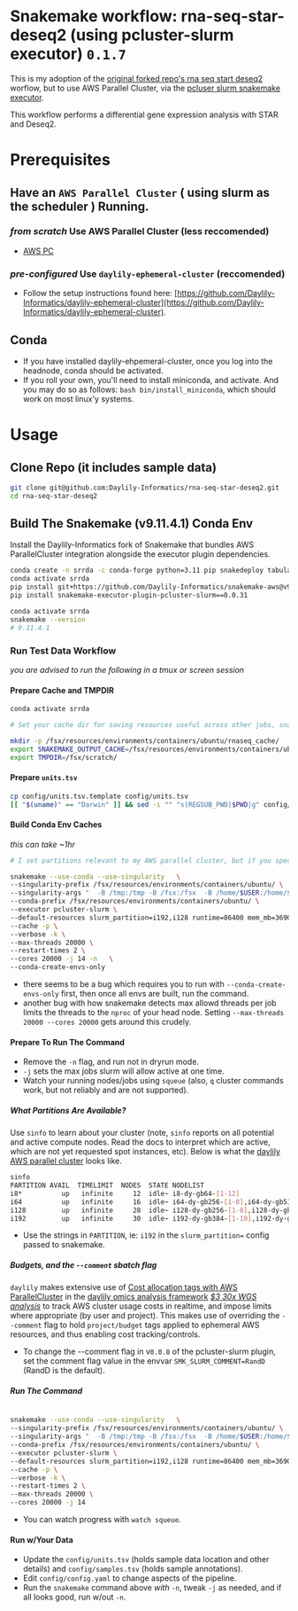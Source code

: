 # Snakemake workflow: rna-seq-star-deseq2 (using pcluster-slurm executor) `0.1.7`

This is my adoption of the [original forked repo's rna seq start deseq2](https://snakemake.github.io/snakemake-workflow-catalog/?usage=snakemake-workflows%2Frna-seq-star-deseq2) worflow, but to use AWS Parallel Cluster, via the [pcluser slurm snakemake executor](https://github.com/Daylily-Informatics/snakemake-executor-plugin-pcluster-slurm-ref).

This workflow performs a differential gene expression analysis with STAR and Deseq2.

# Prerequisites
## Have an `AWS Parallel Cluster` ( using slurm as the scheduler ) Running.

### _from scratch_ Use AWS Parallel Cluster (less reccomended)
- [AWS PC](https://aws.amazon.com/hpc/parallelcluster/)

### _pre-configured_ Use `daylily-ephemeral-cluster` (reccomended)

- Follow the setup instructions found here: [https://github.com/Daylily-Informatics/daylily-ephemeral-cluster](https://github.com/Daylily-Informatics/daylily-ephemeral-cluster).


## Conda
- If you have installed daylily-ehpemeral-cluster, once you log into the headnode, conda should be activated.
- If you roll your own, you'll need to install miniconda, and activate. And you may do so as follows: `bash bin/install_miniconda`, which should work on most linux'y systems.

# Usage

## Clone Repo (it includes sample data)

```bash
git clone git@github.com:Daylily-Informatics/rna-seq-star-deseq2.git
cd rna-seq-star-deseq2
```

## Build The Snakemake (v9.11.4.1) Conda Env
Install the Daylily-Informatics fork of Snakemake that bundles AWS ParallelCluster integration alongside the executor plugin dependencies.
```bash
conda create -n srrda -c conda-forge python=3.11 pip snakedeploy tabulate yaml
conda activate srrda
pip install git+https://github.com/Daylily-Informatics/snakemake-aws@v9.11.4.1
pip install snakemake-executor-plugin-pcluster-slurm==0.0.31

conda activate srrda
snakemake --version
# 9.11.4.1
```

### Run Test Data Workflow
_you are advised to run the following in a tmux or screen session_


#### Prepare Cache and TMPDIR

```bash
conda activate srrda

# Set your cache dir for saving resources useful across other jobs, snakemake uses this when the `--cache` flag is set.

mkdir -p /fsx/resources/environments/containers/ubuntu/rnaseq_cache/
export SNAKEMAKE_OUTPUT_CACHE=/fsx/resources/environments/containers/ubuntu/rnaseq_cache/
export TMPDIR=/fsx/scratch/
```

#### Prepare `units.tsv`

```bash
cp config/units.tsv.template config/units.tsv
[[ "$(uname)" == "Darwin" ]] && sed -i "" "s|REGSUB_PWD|$PWD|g" config/units.tsv || sed -i "s|REGSUB_PWD|$PWD|g" config/units.tsv
```

#### Build Conda Env Caches 
_this can take ~1hr_

```bash
# I set partitions relevant to my AWS parallel cluster, but if you specify nothing, you will get an error along the lines of <could not find appropriate nodes>.

snakemake --use-conda --use-singularity   \
--singularity-prefix /fsx/resources/environments/containers/ubuntu/ \
--singularity-args "  -B /tmp:/tmp -B /fsx:/fsx  -B /home/$USER:/home/$USER -B $PWD/:$PWD" \
--conda-prefix /fsx/resources/environments/containers/ubuntu/ \
--executor pcluster-slurm \
--default-resources slurm_partition=i192,i128 runtime=86400 mem_mb=36900 tmpdir=/fsx/scratch \
--cache -p \
--verbose -k \
--max-threads 20000 \
--restart-times 2 \
--cores 20000 -j 14 -n   \
--conda-create-envs-only

```

- there seems to be a bug which requires you to run with  `--conda-create-envs-only` first, then once all envs are built, run the command.
- another bug with how snakemake detects max allowd threads per job limits the threads to the `nproc` of your head node.  Setting `--max-threads 20000 --cores 20000` gets around this crudely.

#### Prepare To Run The Command

- Remove the `-n` flag, and run not in dryrun mode.
- `-j` sets the max jobs slurm will allow active at one time.
- Watch your running nodes/jobs using `squeue` (also, `q` cluster commands work, but not reliably and are not supported).

##### What Partitions Are Available?
Use `sinfo` to learn about your cluster (note, `sinfo` reports on all potential and active compute nodes. Read the docs to interpret which are active, which are not yet requested spot instances, etc). Below is what the [daylily AWS parallel cluster](https://github.com/Daylily-Informatics/daylily/blob/main/config/day_cluster/prod_cluster.yaml) looks like.

```bash
sinfo
PARTITION AVAIL  TIMELIMIT  NODES  STATE NODELIST
i8*          up   infinite     12  idle~ i8-dy-gb64-[1-12]
i64          up   infinite     16  idle~ i64-dy-gb256-[1-8],i64-dy-gb512-[1-8]
i128         up   infinite     28  idle~ i128-dy-gb256-[1-8],i128-dy-gb512-[1-10],i128-dy-gb1024-[1-10]
i192         up   infinite     30  idle~ i192-dy-gb384-[1-10],i192-dy-gb768-[1-10],i192-dy-gb1536-[1-10]
```

- Use the strings in `PARTITION`, ie: `i192` in the `slurm_partition=` config passed to snakemake.

##### Budgets, and the `--comment` sbatch flag
`daylily` makes extensive use of  [Cost allocation tags with AWS ParallelCluster](https://github.com/Daylily-Informatics/aws-parallelcluster-cost-allocation-tags) in the [daylily omics analysis framework](https://github.com/Daylily-Informatics/daylily?tab=readme-ov-file#daylily-aws-ephemeral-cluster-setup-0714) [_$3 30x WGS analysis_](https://github.com/Daylily-Informatics/daylily?tab=readme-ov-file#3-30x-fastq-bam-bamdeduplicated-snvvcfsvvcf-add-035-for-a-raft-of-qc-reports)  to track AWS cluster usage costs in realtime, and impose limits where appropriate (by user and project). This makes use of overriding the `--comment` flag to hold `project/budget` tags applied to ephemeral AWS resources, and thus enabling cost tracking/controls.

* To change the --comment flag in v`0.0.8` of the pcluster-slurm plugin, set the comment flag value in the envvar `SMK_SLURM_COMMENT=RandD` (RandD is the default).

##### Run The Command

```bash

snakemake --use-conda --use-singularity   \
--singularity-prefix /fsx/resources/environments/containers/ubuntu/ \
--singularity-args "  -B /tmp:/tmp -B /fsx:/fsx  -B /home/$USER:/home/$USER -B $PWD/:$PWD" \
--conda-prefix /fsx/resources/environments/containers/ubuntu/ \
--executor pcluster-slurm \
--default-resources slurm_partition=i192,i128 runtime=86400 mem_mb=36900 tmpdir=/fsx/scratch \
--cache -p \
--verbose -k \
--restart-times 2 \
--max-threads 20000 \
--cores 20000 -j 14 

```

 - You can watch progress with `watch squeue`.

#### Run w/Your Data

- Update the `config/units.tsv` (holds sample data location and other details) and `config/samples.tsv` (holds sample annotations).
- Edit `config/config.yaml` to change aspects of the pipeline.
- Run the `snakemake` command above *with* `-n`, tweak `-j` as needed, and if all looks good, run w/out `-n`.
 
